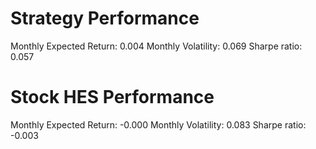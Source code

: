 # Strategy Performance
Monthly Expected Return: 0.004
Monthly Volatility: 0.069
Sharpe ratio: 0.057
# Stock HES Performance
Monthly Expected Return: -0.000
Monthly Volatility: 0.083
Sharpe ratio: -0.003

